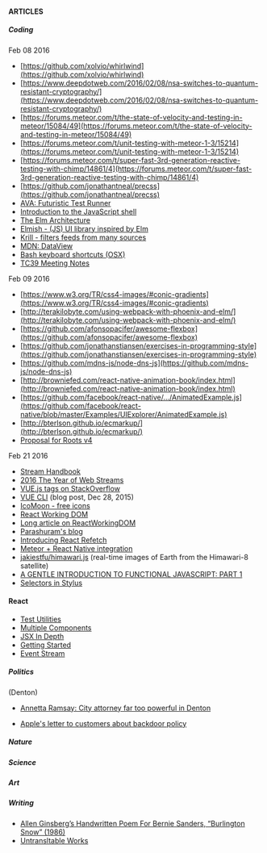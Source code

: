 #### ARTICLES

##### Coding
Feb 08 2016
- [https://github.com/xolvio/whirlwind](https://github.com/xolvio/whirlwind)
- [https://www.deepdotweb.com/2016/02/08/nsa-switches-to-quantum-resistant-cryptography/](https://www.deepdotweb.com/2016/02/08/nsa-switches-to-quantum-resistant-cryptography/)
- [https://forums.meteor.com/t/the-state-of-velocity-and-testing-in-meteor/15084/49](https://forums.meteor.com/t/the-state-of-velocity-and-testing-in-meteor/15084/49)
- [https://forums.meteor.com/t/unit-testing-with-meteor-1-3/15214](https://forums.meteor.com/t/unit-testing-with-meteor-1-3/15214)
- [https://forums.meteor.com/t/super-fast-3rd-generation-reactive-testing-with-chimp/14861/4](https://forums.meteor.com/t/super-fast-3rd-generation-reactive-testing-with-chimp/14861/4)
- [https://github.com/jonathantneal/precss](https://github.com/jonathantneal/precss)
- [AVA: Futuristic Test Runner](https://github.com/sindresorhus/ava)
- [Introduction to the JavaScript shell](https://developer.mozilla.org/en-US/docs/Mozilla/Projects/SpiderMonkey/Introduction_to_the_JavaScript_shell#scatter.28fnArray.29)
- [The Elm Architecture](https://github.com/evancz/elm-architecture-tutorial/)
- [Elmish - (JS) UI library inspired by Elm](https://github.com/ccorcos/elmish)
- [Krill - filters feeds from many sources](https://github.com/p-e-w/krill)
- [MDN: DataView](https://developer.mozilla.org/en-US/docs/Web/JavaScript/Reference/Global_Objects/DataView)
- [Bash keyboard shortcuts (OSX)](http://ss64.com/osx/syntax-bashkeyboard.html)
- [TC39 Meeting Notes](https://github.com/rwaldron/tc39-notes)

Feb 09 2016
- [https://www.w3.org/TR/css4-images/#conic-gradients](https://www.w3.org/TR/css4-images/#conic-gradients)
- [http://terakilobyte.com/using-webpack-with-phoenix-and-elm/](http://terakilobyte.com/using-webpack-with-phoenix-and-elm/)
- [https://github.com/afonsopacifer/awesome-flexbox](https://github.com/afonsopacifer/awesome-flexbox)
- [https://github.com/jonathanstiansen/exercises-in-programming-style](https://github.com/jonathanstiansen/exercises-in-programming-style)
- [https://github.com/mdns-js/node-dns-js](https://github.com/mdns-js/node-dns-js)
- [http://browniefed.com/react-native-animation-book/index.html](http://browniefed.com/react-native-animation-book/index.html)
- [https://github.com/facebook/react-native/.../AnimatedExample.js](https://github.com/facebook/react-native/blob/master/Examples/UIExplorer/AnimatedExample.js)
- [http://bterlson.github.io/ecmarkup/](http://bterlson.github.io/ecmarkup/)
- [Proposal for Roots v4](https://medium.com/@jescalan/eaa10c75eb22#.vip37pdlo)

Feb 21 2016

- [Stream Handbook](https://github.com/substack/stream-handbook)
- [2016 The Year of Web Streams](https://jakearchibald.com/2016/streams-ftw/)
- [VUE.js tags on StackOverflow](http://stackoverflow.com/questions/tagged/vue.js)
- [VUE CLI](http://vuejs.org/2015/12/28/vue-cli/) (blog post, Dec 28, 2015)
- [IcoMoon - free icons](https://icomoon.io/#preview-free)
- [React Working DOM](http://web-perf.github.io/react-worker-dom/)
- [Long article on ReactWorkingDOM](http://blog.nparashuram.com/2016/02/using-webworkers-to-make-react-faster.html?m=1)
- [Parashuram's blog](http://blog.nparashuram.com/)
- [Introducing React Refetch](https://engineering.heroku.com/blogs/2015-12-16-react-refetch/)
- [Meteor + React Native integration](https://forums.meteor.com/t/meteor-react-native-integration/17697)
- [jakiestfu/himawari.js](https://github.com/jakiestfu/himawari.js) (real-time images of Earth from the Himawari-8 satellite)
- [A GENTLE INTRODUCTION TO FUNCTIONAL JAVASCRIPT: PART 1](http://jrsinclair.com/articles/2016/gentle-introduction-to-functional-javascript-intro/)
- [Selectors in Stylus](http://stylus-lang.com/docs/selectors.html)


#### React
- [Test Utilities](https://facebook.github.io/react/docs/test-utils.html)
- [Multiple Components](https://facebook.github.io/react/docs/multiple-components.html)
- [JSX In Depth](https://facebook.github.io/react/docs/jsx-in-depth.html)
- [Getting Started](https://facebook.github.io/react/docs/getting-started.html)
- [Event Stream](https://facebook.github.io/react/docs/events.html)

##### Politics

(Denton)
- [Annetta Ramsay: City attorney far too powerful in Denton](http://www.dentonrc.com/opinion/columns-headlines/20160220-annetta-ramsay-city-attorney-far-too-powerful-in-denton.ece)

- [Apple's letter to customers about backdoor policy](https://www.apple.com/customer-letter/)

##### Nature

##### Science

##### Art

##### Writing

- [Allen Ginsberg’s Handwritten Poem For Bernie Sanders, “Burlington Snow” (1986)](http://www.openculture.com/2015/07/allen-ginsbergs-handwritten-poem-for-bernie-sanders-burlington-snow-1986.html)
- [Untransltable Works](http://www.thebookoflife.org/untranslatable-words/)

